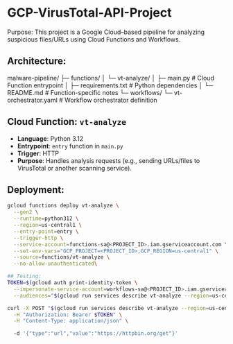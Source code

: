 # GCP-VirusTotal-API-Project
Purpose: 
This project is a Google Cloud–based pipeline for analyzing suspicious files/URLs using Cloud Functions and Workflows.  

## Architecture:

malware-pipeline/
├─ functions/
│ └─ vt-analyze/
│ ├─ main.py # Cloud Function entrypoint
│ ├─ requirements.txt # Python dependencies
│ └─ README.md # Function-specific notes
└─ workflows/
└─ vt-orchestrator.yaml # Workflow orchestrator definition

## Cloud Function: `vt-analyze`
- **Language**: Python 3.12  
- **Entrypoint**: `entry` function in `main.py`  
- **Trigger**: HTTP  
- **Purpose**: Handles analysis requests (e.g., sending URLs/files to VirusTotal or another scanning service).  

## Deployment:
```bash
gcloud functions deploy vt-analyze \
  --gen2 \
  --runtime=python312 \
  --region=us-central1 \
  --entry-point=entry \
  --trigger-http \
  --service-account=functions-sa@<PROJECT_ID>.iam.gserviceaccount.com \
  --set-env-vars="GCP_PROJECT=<PROJECT_ID>,GCP_REGION=us-central1" \
  --source=functions/vt-analyze \
  --no-allow-unauthenticated\

## Testing:
TOKEN=$(gcloud auth print-identity-token \
  --impersonate-service-account=workflows-sa@<PROJECT_ID>.iam.gserviceaccount.com \
  --audiences="$(gcloud run services describe vt-analyze --region=us-central1 --format='value(status.url)')")

curl -X POST "$(gcloud run services describe vt-analyze --region=us-central1 --format='value(status.url)')" \
  -H "Authorization: Bearer $TOKEN" \
  -H "Content-Type: application/json" \

  -d '{"type":"url","value":"https://httpbin.org/get"}'
